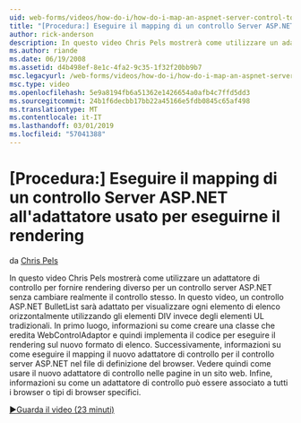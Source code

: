 ```yaml
---
uid: web-forms/videos/how-do-i/how-do-i-map-an-aspnet-server-control-to-the-adaptor-used-to-render-it
title: "[Procedura:] Eseguire il mapping di un controllo Server ASP.NET all'adattatore usato per eseguirne il rendering | Microsoft Docs"
author: rick-anderson
description: In questo video Chris Pels mostrerà come utilizzare un adattatore di controllo per fornire rendering diverso per un controllo server ASP.NET senza cambiare realmente c...
ms.author: riande
ms.date: 06/19/2008
ms.assetid: d4b498ef-8e1c-4fa2-9c35-1f32f20bb9b7
msc.legacyurl: /web-forms/videos/how-do-i/how-do-i-map-an-aspnet-server-control-to-the-adaptor-used-to-render-it
msc.type: video
ms.openlocfilehash: 5e9a8194fb6a51362e1426654a0afb4c7ffd5dd3
ms.sourcegitcommit: 24b1f6decbb17bb22a45166e5fdb0845c65af498
ms.translationtype: MT
ms.contentlocale: it-IT
ms.lasthandoff: 03/01/2019
ms.locfileid: "57041388"
---
```

<a name="how-do-i-map-an-aspnet-server-control-to-the-adaptor-used-to-render-it"></a>[Procedura:] Eseguire il mapping di un controllo Server ASP.NET all'adattatore usato per eseguirne il rendering
====================
da [Chris Pels](https://twitter.com/chrispels)

In questo video Chris Pels mostrerà come utilizzare un adattatore di controllo per fornire rendering diverso per un controllo server ASP.NET senza cambiare realmente il controllo stesso. In questo video, un controllo ASP.NET BulletList sarà adattato per visualizzare ogni elemento di elenco orizzontalmente utilizzando gli elementi DIV invece degli elementi UL tradizionali. In primo luogo, informazioni su come creare una classe che eredita WebControlAdaptor e quindi implementa il codice per eseguire il rendering sul nuovo formato di elenco. Successivamente, informazioni su come eseguire il mapping il nuovo adattatore di controllo per il controllo server ASP.NET nel file di definizione del browser. Vedere quindi come usare il nuovo adattatore di controllo nelle pagine in un sito web. Infine, informazioni su come un adattatore di controllo può essere associato a tutti i browser o tipi di browser specifici.

[&#9654;Guarda il video (23 minuti)](https://channel9.msdn.com/Blogs/ASP-NET-Site-Videos/how-do-i-map-an-aspnet-server-control-to-the-adaptor-used-to-render-it)
